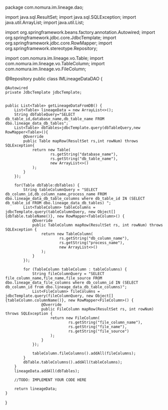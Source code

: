 package com.nomura.im.lineage.dao;

import java.sql.ResultSet;
import java.sql.SQLException;
import java.util.ArrayList;
import java.util.List;

import org.springframework.beans.factory.annotation.Autowired;
import org.springframework.jdbc.core.JdbcTemplate;
import org.springframework.jdbc.core.RowMapper;
import org.springframework.stereotype.Repository;

import com.nomura.im.lineage.vo.Table;
import com.nomura.im.lineage.vo.TableColumn;
import com.nomura.im.lineage.vo.FileColumn;

@Repository
public class IMLineageDataDAO {

	@Autowired
	private JdbcTemplate jdbcTemplate;


	public List<Table> getLineageDataFromDB() {
		List<Table> lineageData = new ArrayList<>();
		String dbTableQuery="SELECT db_table_id,database_name,db_table_name FROM dbo.lineage_data_db_tables";
		List<Table> dbTables=jdbcTemplate.query(dbTableQuery,new RowMapper<Table>(){
			@Override
			public Table mapRow(ResultSet rs,int rowNum) throws SQLException{
				return new Table(
						rs.getString("database_name"),
						rs.getString("db_table_name"),
						new ArrayList<>()
				);
			}
		});

		for(Table dbTable:dbTables) {
			String tableColumnQuery = "SELECT db_column_id,db_column_name,process_name FROM dbo.lineage_data_db_table_columns where db_table_id IN (SELECT db_table_id FROM dbo.lineage_data_db_tables) ";
			List<TableColumn> tableColumns = jdbcTemplate.query(tableColumnQuery, new Object[]{dbTable.tableName()}, new RowMapper<TableColumn>() {
				@Override
				public TableColumn mapRow(ResultSet rs, int rowNum) throws SQLException {
					return new TableColumn(
							rs.getString("db_column_name"),
							rs.getString("process_name"),
							new ArrayList<>()
					);
				}
			});

			for (TableColumn tableColumn : tableColumns) {
				String fileColumnQuery = "SELECT file_column_name,file_name,file_source FROM dbo.lineage_data_file_columns where db_column_id IN (SELECT db_column_id from dbo.lineage_data_db_table_columns)";
				List<FileColumn> fileColumns = jdbcTemplate.query(fileColumnQuery, new Object[]{tableColumn.columnName()}, new RowMapper<FileColumn>() {
					@Override
					public FileColumn mapRow(ResultSet rs, int rowNum) throws SQLException {
						return new FileColumn(
								rs.getString("file_column_name"),
								rs.getString("file_name"),
								rs.getString("file_source")
						);
					}
				});

				tableColumn.fileColumns().addAll(fileColumns);
			}
			dbTable.tableColumns().addAll(tableColumns);
		}
		lineageData.addAll(dbTables);
		
		//TODO: IMPLEMENT YOUR CODE HERE
		
		return lineageData;
	}
}
